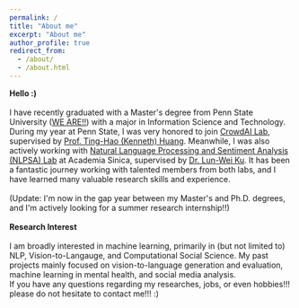 ```yaml
---
permalink: /
title: "About me"
excerpt: "About me"
author_profile: true
redirect_from: 
  - /about/
  - /about.html
---
```

<b>Hello :)</b>
<br>
<br>
I have recently graduated with a Master's degree from Penn State University ([WE ARE!!](https://www.psu.edu/)) with a major in Information Science and Technology.
During my year at Penn State, I was very honored to join [CrowdAI Lab](https://crowd.ist.psu.edu/crowd-ai-lab.html), supervised by [Prof. Ting-Hao (Kenneth) Huang](https://crowd.ist.psu.edu/crowd-ai-lab.html). Meanwhile, I was also actively working with [Natural Language Processing and Sentiment Analysis (NLPSA) Lab](https://academiasinicanlplab.github.io) at Academia Sinica, supervised by [Dr. Lun-Wei Ku](https://www.iis.sinica.edu.tw/pages/lwku/). It has been a fantastic journey working with talented members from both labs, and I have learned many valuable research skills and experience. 
<br>
<br>
(Update: I'm now in the gap year between my Master's and Ph.D. degrees, and I'm actively looking for a summer research internship!!)
<br>
<br>
<b>Research Interest</b>
<br>
<br>
I am broadly interested in machine learning, primarily in (but not limited to) NLP, Vision-to-Langauge, and Computational Social Science. My past projects mainly focused on vision-to-language generation and evaluation, machine learning in mental health, and social media analysis. 
<br>
If you have any questions regarding my researches, jobs, or even hobbies!!! please do not hesitate to contact me!!! :)

<!--LALALA
======
Exmaple Template -->


<!-- How to edit your site's GitHub repository -->
<!-- 
------
Example: editing a markdown file for a talk
![Editing a markdown file for a talk](/images/editing-talk.png) -->


